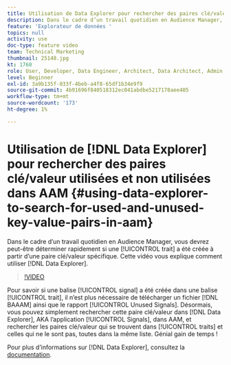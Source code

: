 ```yaml
---
title: Utilisation de Data Explorer pour rechercher des paires clé/valeur utilisées et non utilisées dans AAM
description: Dans le cadre d’un travail quotidien en Audience Manager, vous devrez peut-être déterminer rapidement si une caractéristique a été créée à partir d’une paire clé/valeur spécifique. Cette vidéo vous montre comment découvrir avec Data Explorer.
feature: 'Explorateur de données '
topics: null
activity: use
doc-type: feature video
team: Technical Marketing
thumbnail: 25148.jpg
kt: 1760
role: User, Developer, Data Engineer, Architect, Data Architect, Admin, Leader
level: Beginner
exl-id: 3a9b135f-033f-4beb-a4f8-65df1b34e9f9
source-git-commit: 4b91696f840518312ec041abdbe5217178aee405
workflow-type: tm+mt
source-wordcount: '173'
ht-degree: 1%

---
```


# Utilisation de [!DNL Data Explorer] pour rechercher des paires clé/valeur utilisées et non utilisées dans AAM {#using-data-explorer-to-search-for-used-and-unused-key-value-pairs-in-aam}

Dans le cadre d’un travail quotidien en Audience Manager, vous devrez peut-être déterminer rapidement si une [!UICONTROL trait] a été créée à partir d’une paire clé/valeur spécifique. Cette vidéo vous explique comment utiliser [!DNL Data Explorer].

>[!VIDEO](https://video.tv.adobe.com/v/25148/?quality=12)

Pour savoir si une balise [!UICONTROL signal] a été créée dans une balise [!UICONTROL trait], il n’est plus nécessaire de télécharger un fichier [!DNL BAAAM] ainsi que le rapport [!UICONTROL Unused Signals]. Désormais, vous pouvez simplement rechercher cette paire clé/valeur dans [!DNL Data Explorer], AKA l’application [!UICONTROL Signals], dans AAM, et rechercher les paires clé/valeur qui se trouvent dans [!UICONTROL traits] et celles qui ne le sont pas, toutes dans la même liste. Génial gain de temps !

Pour plus d’informations sur [!DNL Data Explorer], consultez la [documentation](https://experiencecloud.adobe.com/resources/help/en_US/aam/data-explorer.html).
